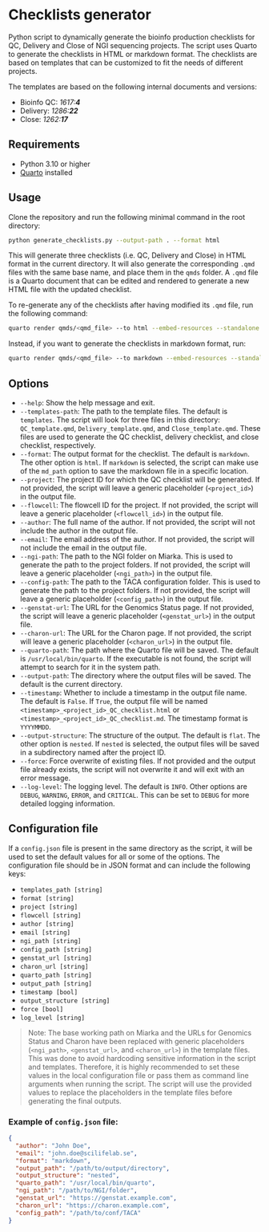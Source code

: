# Checklists generator

Python script to dynamically generate the bioinfo production checklists for QC, Delivery and Close of NGI sequencing projects. The script uses Quarto to generate the checklists in HTML or markdown format. The checklists are based on templates that can be customized to fit the needs of different projects.

The templates are based on the following internal documents and versions:

- Bioinfo QC: _1617:**4**_
- Delivery: _1286:**22**_
- Close: _1262:**17**_

## Requirements

- Python 3.10 or higher
- [Quarto](https://quarto.org/docs/get-started/) installed

## Usage

Clone the repository and run the following minimal command in the root directory:

```bash
python generate_checklists.py --output-path . --format html
```

This will generate three checklists (i.e. QC, Delivery and Close) in HTML format in the current directory. It will also generate the corresponding `.qmd` files with the same base name, and place them in the `qmds` folder. A `.qmd` file is a Quarto document that can be edited and rendered to generate a new HTML file with the updated checklist.

To re-generate any of the checklists after having modified its `.qmd` file, run the following command:

```bash
quarto render qmds/<qmd_file> --to html --embed-resources --standalone
```

Instead, if you want to generate the checklists in markdown format, run:

```bash
quarto render qmds/<qmd_file> --to markdown --embed-resources --standalone
```

## Options

- `--help`: Show the help message and exit.
- `--templates-path`: The path to the template files. The default is `templates`. The script will look for three files in this directory: `QC_template.qmd`, `Delivery_template.qmd`, and `Close_template.qmd`. These files are used to generate the QC checklist, delivery checklist, and close checklist, respectively.
- `--format`: The output format for the checklist. The default is `markdown`. The other option is `html`. If `markdown` is selected, the script can make use of the `md_path` option to save the markdown file in a specific location.
- `--project`: The project ID for which the QC checklist will be generated. If not provided, the script will leave a generic placeholder (`<project_id>`) in the output file.
- `--flowcell`: The flowcell ID for the project. If not provided, the script will leave a generic placeholder (`<flowcell_id>`) in the output file.
- `--author`: The full name of the author. If not provided, the script will not include the author in the output file.
- `--email`: The email address of the author. If not provided, the script will not include the email in the output file.
- `--ngi-path`: The path to the NGI folder on Miarka. This is used to generate the path to the project folders. If not provided, the script will leave a generic placeholder (`<ngi_path>`) in the output file.
- `--config-path`: The path to the TACA configuration folder. This is used to generate the path to the project folders. If not provided, the script will leave a generic placeholder (`<config_path>`) in the output file.
- `--genstat-url`: The URL for the Genomics Status page. If not provided, the script will leave a generic placeholder (`<genstat_url>`) in the output file.
- `--charon-url`: The URL for the Charon page. If not provided, the script will leave a generic placeholder (`<charon_url>`) in the output file.
- `--quarto-path`: The path where the Quarto file will be saved. The default is `/usr/local/bin/quarto`. If the executable is not found, the script will attempt to search for it in the system path.
- `--output-path`: The directory where the output files will be saved. The default is the current directory.
- `--timestamp`: Whether to include a timestamp in the output file name. The default is `False`. If `True`, the output file will be named `<timestamp>_<project_id>_QC_checklist.html` or `<timestamp>_<project_id>_QC_checklist.md`. The timestamp format is `YYYYMMDD`.
- `--output-structure`: The structure of the output. The default is `flat`. The other option is `nested`. If `nested` is selected, the output files will be saved in a subdirectory named after the project ID.
- `--force`: Force overwrite of existing files. If not provided and the output file already exists, the script will not overwrite it and will exit with an error message.
- `--log-level`: The logging level. The default is `INFO`. Other options are `DEBUG`, `WARNING`, `ERROR`, and `CRITICAL`. This can be set to `DEBUG` for more detailed logging information.

## Configuration file

If a `config.json` file is present in the same directory as the script, it will be used to set the default values for all or some of the options. The configuration file should be in JSON format and can include the following keys:

- `templates_path [string]`
- `format [string]`
- `project [string]`
- `flowcell [string]`
- `author [string]`
- `email [string]`
- `ngi_path [string]`
- `config_path [string]`
- `genstat_url [string]`
- `charon_url [string]`
- `quarto_path [string]`
- `output_path [string]`
- `timestamp [bool]`
- `output_structure [string]`
- `force [bool]`
- `log_level [string]`

> Note: The base working path on Miarka and the URLs for Genomics Status and Charon have been replaced with generic placeholders (`<ngi_path>`, `<genstat_url>`, and `<charon_url>`) in the template files. This was done to avoid hardcoding sensitive information in the script and templates. Therefore, it is highly recommended to set these values in the local configuration file or pass them as command line arguments when running the script. The script will use the provided values to replace the placeholders in the template files before generating the final outputs.

### Example of `config.json` file:

```json
{
  "author": "John Doe",
  "email": "john.doe@scilifelab.se",
  "format": "markdown",
  "output_path": "/path/to/output/directory",
  "output_structure": "nested",
  "quarto_path": "/usr/local/bin/quarto",
  "ngi_path": "/path/to/NGI/folder",
  "genstat_url": "https://genstat.example.com",
  "charon_url": "https://charon.example.com",
  "config_path": "/path/to/conf/TACA"
}
```
